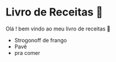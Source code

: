 # Livro de Receitas :book:

Olá ! bem vindo ao meu livro de receitas :wave:

- Strogonoff de frango
- Pavê
- pra comer